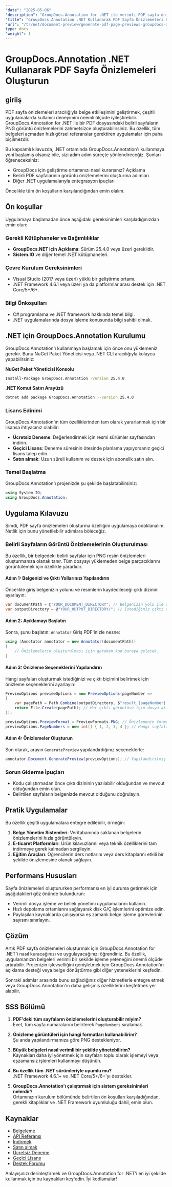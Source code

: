 ```yaml
---
"date": "2025-05-06"
"description": "GroupDocs.Annotation for .NET ile verimli PDF sayfa önizlemelerinin nasıl oluşturulacağını öğrenin. Belge etkileşimini geliştirin ve iş akışınızı kolaylaştırın."
"title": "GroupDocs.Annotation .NET Kullanarak PDF Sayfa Önizlemeleri Oluşturun Kapsamlı Bir Kılavuz"
"url": "/tr/net/document-preview/generate-pdf-page-previews-groupdocs-annotation-net/"
type: docs
"weight": 1
---
```


# GroupDocs.Annotation .NET Kullanarak PDF Sayfa Önizlemeleri Oluşturun

## giriiş

PDF sayfa önizlemeleri aracılığıyla belge etkileşimini geliştirmek, çeşitli uygulamalarda kullanıcı deneyimini önemli ölçüde iyileştirebilir. GroupDocs.Annotation for .NET ile bir PDF dosyasındaki belirli sayfaların PNG görüntü önizlemelerini zahmetsizce oluşturabilirsiniz. Bu özellik, tüm belgeleri açmadan hızlı görsel referanslar gerektiren uygulamalar için paha biçilmezdir.

Bu kapsamlı kılavuzda, .NET ortamında GroupDocs.Annotation'ı kullanmaya yeni başlamış olsanız bile, sizi adım adım süreçte yönlendireceğiz. Şunları öğreneceksiniz:
- GroupDocs için geliştirme ortamınızı nasıl kurarsınız? Açıklama
- Belirli PDF sayfalarının görüntü önizlemelerini oluşturma adımları
- Diğer .NET uygulamalarıyla entegrasyon ipuçları

Öncelikle tüm ön koşulların karşılandığından emin olalım.

## Ön koşullar

Uygulamaya başlamadan önce aşağıdaki gereksinimleri karşıladığınızdan emin olun:

### Gerekli Kütüphaneler ve Bağımlılıklar

- **GroupDocs.NET için Açıklama**: Sürüm 25.4.0 veya üzeri gereklidir.
- **Sistem.IO** ve diğer temel .NET kütüphaneleri.

### Çevre Kurulum Gereksinimleri

- Visual Studio (2017 veya üzeri) yüklü bir geliştirme ortamı.
- .NET Framework 4.6.1 veya üzeri ya da platformlar arası destek için .NET Core/5+/6+.

### Bilgi Önkoşulları

- C# programlama ve .NET framework hakkında temel bilgi.
- .NET uygulamalarında dosya işleme konusunda bilgi sahibi olmak.

## .NET için GroupDocs.Annotation Kurulumu

GroupDocs.Annotation'ı kullanmaya başlamak için önce onu yüklemeniz gerekir. Bunu NuGet Paket Yöneticisi veya .NET CLI aracılığıyla kolayca yapabilirsiniz:

**NuGet Paket Yöneticisi Konsolu**
```bash
Install-Package GroupDocs.Annotation -Version 25.4.0
```

**.NET Komut Satırı Arayüzü**
```bash
dotnet add package GroupDocs.Annotation --version 25.4.0
```

### Lisans Edinimi

GroupDocs.Annotation'ın tüm özelliklerinden tam olarak yararlanmak için bir lisansa ihtiyacınız olabilir:
- **Ücretsiz Deneme**: Değerlendirmek için resmi sürümler sayfasından indirin.
- **Geçici Lisans**: Deneme süresinin ötesinde planlama yapıyorsanız geçici lisans talep edin.
- **Satın almak**: Uzun süreli kullanım ve destek için abonelik satın alın.

### Temel Başlatma

GroupDocs.Annotation'ı projenizde şu şekilde başlatabilirsiniz:
```csharp
using System.IO;
using GroupDocs.Annotation;
```

## Uygulama Kılavuzu

Şimdi, PDF sayfa önizlemeleri oluşturma özelliğini uygulamaya odaklanalım. Netlik için bunu yönetilebilir adımlara böleceğiz.

### Belirli Sayfaların Görüntü Önizlemelerinin Oluşturulması

Bu özellik, bir belgedeki belirli sayfalar için PNG resim önizlemeleri oluşturmanıza olanak tanır. Tüm dosyayı yüklemeden belge parçacıklarını görüntülemek için özellikle yararlıdır.

#### Adım 1: Belgenizi ve Çıktı Yollarınızı Yapılandırın

Öncelikle giriş belgenizin yolunu ve resimlerin kaydedileceği çıktı dizinini ayarlayın:
```csharp
var documentPath = @"YOUR_DOCUMENT_DIRECTORY"; // Belgenizin yolu ile değiştirin
var outputDirectory = @"YOUR_OUTPUT_DIRECTORY/"; // İstediğiniz çıktı diziniyle değiştirin
```

#### Adım 2: Açıklamayı Başlatın

Sonra, şunu başlatın: `Annotator` Giriş PDF'inizle nesne:
```csharp
using (Annotator annotator = new Annotator(documentPath))
{
    // Önizlemelerin oluşturulması için gereken kod buraya gelecek.
}
```

#### Adım 3: Önizleme Seçeneklerini Yapılandırın

Hangi sayfaları oluşturmak istediğinizi ve çıktı biçimini belirtmek için önizleme seçeneklerini ayarlayın:
```csharp
PreviewOptions previewOptions = new PreviewOptions(pageNumber =>
{
    var pagePath = Path.Combine(outputDirectory, $"result_{pageNumber}.png");
    return File.Create(pagePath); // Her çıktı görüntüsü için dosya akışı oluştur
});

previewOptions.PreviewFormat = PreviewFormats.PNG; // Önizlemenin formatını PNG olarak ayarlayın.
previewOptions.PageNumbers = new int[] { 1, 2, 3, 4 }; // Hangi sayfalar için önizleme oluşturulacağını belirtin.
```

#### Adım 4: Önizlemeler Oluşturun

Son olarak, arayın `GeneratePreview` yapılandırdığınız seçeneklerle:
```csharp
annotator.Document.GeneratePreview(previewOptions); // Yapılandırılmış seçeneklere göre önizlemeler oluşturun.
```

### Sorun Giderme İpuçları

- Kodu çalıştırmadan önce çıktı dizininin yazılabilir olduğundan ve mevcut olduğundan emin olun.
- Belirtilen sayfaların belgenizde mevcut olduğunu doğrulayın.

## Pratik Uygulamalar

Bu özellik çeşitli uygulamalara entegre edilebilir, örneğin:
1. **Belge Yönetim Sistemleri**: Veritabanında saklanan belgelerin önizlemelerini hızla görüntüleyin.
2. **E-ticaret Platformları**: Ürün kılavuzlarını veya teknik özelliklerini tam indirmeye gerek kalmadan sergileyin.
3. **Eğitim Araçları**: Öğrencilerin ders notlarını veya ders kitaplarını etkili bir şekilde önizlemesine olanak sağlayın.

## Performans Hususları

Sayfa önizlemeleri oluştururken performansı en iyi duruma getirmek için aşağıdakileri göz önünde bulundurun:
- Verimli dosya işleme ve bellek yönetimi uygulamalarını kullanın.
- Hızlı depolama ortamlarını sağlayarak disk G/Ç işlemlerini optimize edin.
- Paylaşılan kaynaklarda çalışıyorsa eş zamanlı belge işleme görevlerinin sayısını sınırlayın.

## Çözüm

Artık PDF sayfa önizlemeleri oluşturmak için GroupDocs.Annotation for .NET'i nasıl kuracağınızı ve uygulayacağınızı öğrendiniz. Bu özellik, uygulamanızın belgeleri verimli bir şekilde işleme yeteneğini önemli ölçüde artırabilir. Projenizin işlevselliğini genişletmek için GroupDocs.Annotation'ın açıklama desteği veya belge dönüştürme gibi diğer yeteneklerini keşfedin.

Sonraki adımlar arasında bunu sağladığınız diğer hizmetlerle entegre etmek veya GroupDocs.Annotation'ın daha gelişmiş özelliklerini keşfetmek yer alabilir.

## SSS Bölümü

1. **PDF'deki tüm sayfaların önizlemelerini oluşturabilir miyim?**  
   Evet, tüm sayfa numaralarını belirterek `PageNumbers` sıralamak.

2. **Önizleme görüntüleri için hangi formatları kullanabilirim?**  
   Şu anda yapılandırmamıza göre PNG destekleniyor.

3. **Büyük belgeleri nasıl verimli bir şekilde yönetebilirim?**  
   Kaynakları daha iyi yönetmek için sayfaları toplu olarak işlemeyi veya eşzamansız işlemleri kullanmayı düşünün.

4. **Bu özellik tüm .NET sürümleriyle uyumlu mu?**  
   .NET Framework 4.6.1+ ve .NET Core/5+/6+'yı destekler.

5. **GroupDocs.Annotation'ı çalıştırmak için sistem gereksinimleri nelerdir?**  
   Ortamınızın kurulum bölümünde belirtilen ön koşulları karşıladığından, gerekli kitaplıklar ve .NET Framework uyumluluğu dahil, emin olun.

## Kaynaklar

- [Belgeleme](https://docs.groupdocs.com/annotation/net/)
- [API Referansı](https://reference.groupdocs.com/annotation/net/)
- [İndirmek](https://releases.groupdocs.com/annotation/net/)
- [Satın almak](https://purchase.groupdocs.com/buy)
- [Ücretsiz Deneme](https://releases.groupdocs.com/annotation/net/)
- [Geçici Lisans](https://purchase.groupdocs.com/temporary-license/)
- [Destek Forumu](https://forum.groupdocs.com/c/annotation/) 

Anlayışınızı derinleştirmek ve GroupDocs.Annotation for .NET'i en iyi şekilde kullanmak için bu kaynakları keşfedin. İyi kodlamalar!